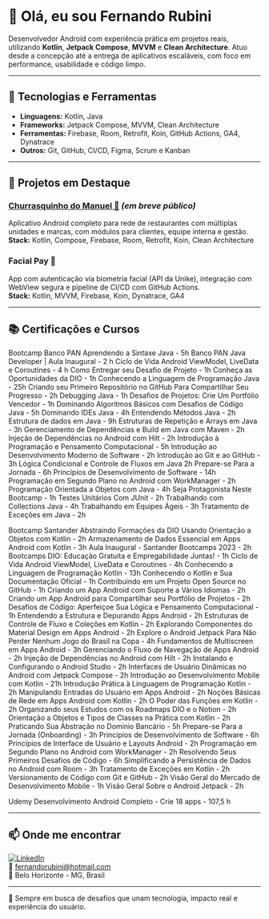 # 👋 Olá, eu sou Fernando Rubini

Desenvolvedor Android com experiência prática em projetos reais, utilizando **Kotlin**, **Jetpack Compose**, **MVVM** e **Clean Architecture**. Atuo desde a concepção até a entrega de aplicativos escaláveis, com foco em performance, usabilidade e código limpo.

---

## 🚀 Tecnologias e Ferramentas

- **Linguagens:** Kotlin, Java  
- **Frameworks:** Jetpack Compose, MVVM, Clean Architecture  
- **Ferramentas:** Firebase, Room, Retrofit, Koin, GitHub Actions, GA4, Dynatrace  
- **Outros:** Git, GitHub, CI/CD, Figma, Scrum e Kanban

---

## 📱 Projetos em Destaque

### [Churrasquinho do Manuel 🍢](https://github.com/fernandorubini) *(em breve público)*  
Aplicativo Android completo para rede de restaurantes com múltiplas unidades e marcas, com módulos para clientes, equipe interna e gestão.  
**Stack:** Kotlin, Compose, Firebase, Room, Retrofit, Koin, Clean Architecture

### Facial Pay 🔐  
App com autenticação via biometria facial (API da Unike), integração com WebView segura e pipeline de CI/CD com GitHub Actions.  
**Stack:** Kotlin, MVVM, Firebase, Koin, Dynatrace, GA4

---

## 📚 Certificações e Cursos

Bootcamp Banco PAN
Aprendendo a Sintaxe Java - 5h
Banco PAN Java Developer | Aula Inaugural - 2 h
Ciclo de Vida Android ViewModel, LiveData e Coroutines - 4 h
Como Entregar seu Desafio de Projeto - 1h
Conheça as Oportunidades da DIO - 1h
Conhecendo a Linguagem de Programação Java - 25h
Criando seu Primeiro Repositório no GitHub Para Compartilhar Seu Progresso - 2h
Debugging Java - 1h
Desafios de Projetos: Crie Um Portfólio Vencedor - 1h
Dominando Algoritmos Básicos com Desafios de Código Java - 5h
Dominando IDEs Java - 4h
Entendendo Métodos Java - 2h
Estrutura de dados em Java - 9h
Estruturas de Repetição e Arrays em Java - 3h
Gerenciamento de Dependências e Build em Java com Maven - 2h
Injeção de Dependências no Android com Hilt - 2h
Introdução à Programação e Pensamento Computacional - 5h
Introdução ao Desenvolvimento Moderno de Software - 2h
Introdução ao Git e ao GitHub - 3h
Lógica Condicional e Controle de Fluxos em Java 2h
Prepare-se Para a Jornada - 6h
Princípios de Desenvolvimento de Software - 14h
Programação em Segundo Plano no Android com WorkManager - 2h
Programação Orientada a Objetos com Java - 4h
Seja Protagonista Neste Bootcamp - 1h
Testes Unitários Com JUnit - 2h
Trabalhando com Collections Java - 4h
Trabalhando em Equipes Ágeis - 3h
Tratamento de Exceções em Java - 2h

Bootcamp Santander
Abstraindo Formações da DIO Usando Orientação a Objetos com Kotlin - 2h
Armazenamento de Dados Essencial em Apps Android com Kotlin - 3h
Aula Inaugural - Santander Bootcamps 2023 - 2h
Bootcamps DIO: Educação Gratuita e Empregabilidade Juntas! - 1h
Ciclo de Vida Android ViewModel, LiveData e Coroutines - 4h
Conhecendo a Linguagem de Programação Kotlin - 13h
Conhecendo o Kotlin e Sua Documentação Oficial - 1h
Contribuindo em um Projeto Open Source no GitHub - 1h
Criando um App Android com Suporte a Vários Idiomas - 2h
Criando um App Android para Compartilhar seu Portfólio de Projetos - 2h
Desafios de Código: Aperfeiçoe Sua Lógica e Pensamento Computacional -  1h
Entendendo a Estrutura e Depurando Apps Android - 2h
Estruturas de Controle de Fluxo e Coleções em Kotlin - 2h
Explorando Componentes do Material Design em Apps Android - 2h
Explore o Android Jetpack Para Não Perder Nenhum Jogo do Brasil na Copa - 4h
Fundamentos de Multiscreen em Apps Android - 3h
Gerenciando o Fluxo de Navegação de Apps Android - 2h
Injeção de Dependências no Android com Hilt - 2h
Instalando e Configurando o Android Studio - 2h
Interfaces de Usuário Dinâmicas no Android com Jetpack Compose - 2h
Introdução ao Desenvolvimento Mobile com Kotlin - 21h
Introdução Prática à Linguagem de Programação Kotlin - 2h
Manipulando Entradas do Usuário em Apps Android - 2h
Noções Básicas de Rede em Apps Android com Kotlin - 2h
O Poder das Funções em Kotlin - 2h
Organizando seus Estudos com os Roadmaps DIO e o Notion - 2h
Orientação a Objetos e Tipos de Classes na Prática com Kotlin - 2h
Praticando Sua Abstração no Domínio Bancário - 5h
Prepare-se Para a Jornada (Onboarding) - 3h
Princípios de Desenvolvimento de Software - 6h
Princípios de Interface de Usuário e Layouts Android - 2h
Programação em Segundo Plano no Android com WorkManager - 2h
Resolvendo Seus Primeiros Desafios de Código - 6h
Simplificando a Persistência de Dados no Android com Room - 3h
Tratamento de Exceções em Kotlin - 2h
Versionamento de Código com Git e GitHub - 2h
Visão Geral do Mercado de Desenvolvimento Mobile - 1h
Visão Geral Sobre o Android Jetpack - 2h

Udemy
Desenvolvimento Android Completo - Crie 18 apps - 107,5 h

---

## 📫 Onde me encontrar

[![LinkedIn](https://img.shields.io/badge/LinkedIn-FernandoRubini-blue?logo=linkedin&style=flat-square)](https://www.linkedin.com/in/fernando-rubini-dev-549abb24)  
📧 fernandorubini@hotmail.com  
📍 Belo Horizonte - MG, Brasil

---

🎯 Sempre em busca de desafios que unam tecnologia, impacto real e experiência do usuário.
